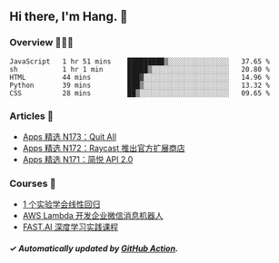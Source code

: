 ## Hi there, I'm Hang. 👋

### Overview 👨🏻‍💻

<!--START_SECTION:waka-->
```text
JavaScript   1 hr 51 mins    █████████▒░░░░░░░░░░░░░░░   37.65 % 
sh           1 hr 1 min      █████▒░░░░░░░░░░░░░░░░░░░   20.80 % 
HTML         44 mins         ███▓░░░░░░░░░░░░░░░░░░░░░   14.96 % 
Python       39 mins         ███▒░░░░░░░░░░░░░░░░░░░░░   13.32 % 
CSS          28 mins         ██▒░░░░░░░░░░░░░░░░░░░░░░   09.65 % 
```
<!--END_SECTION:waka-->

### Articles 📝

<!-- BLOG:START -->
- [Apps 精选 N173：Quit All](http://huhuhang.com/post/product-hunt/product-hunt-n173?from=github)
- [Apps 精选 N172：Raycast 推出官方扩展商店](http://huhuhang.com/post/product-hunt/product-hunt-n172?from=github)
- [Apps 精选 N171：简悦 API 2.0](http://huhuhang.com/post/product-hunt/product-hunt-n171?from=github)<!-- BLOG:END -->

### Courses 🔗

<!-- SYL:START -->
- [1 个实验学会线性回归](https://lanqiao.cn/courses/4855)
- [AWS Lambda 开发企业微信消息机器人](https://lanqiao.cn/courses/2868)
- [FAST.AI 深度学习实践课程](https://lanqiao.cn/courses/1445)
<!-- SYL:END -->

##### ✓ Automatically updated by [GitHub Action](https://github.com/huhuhang/huhuhang/actions).

